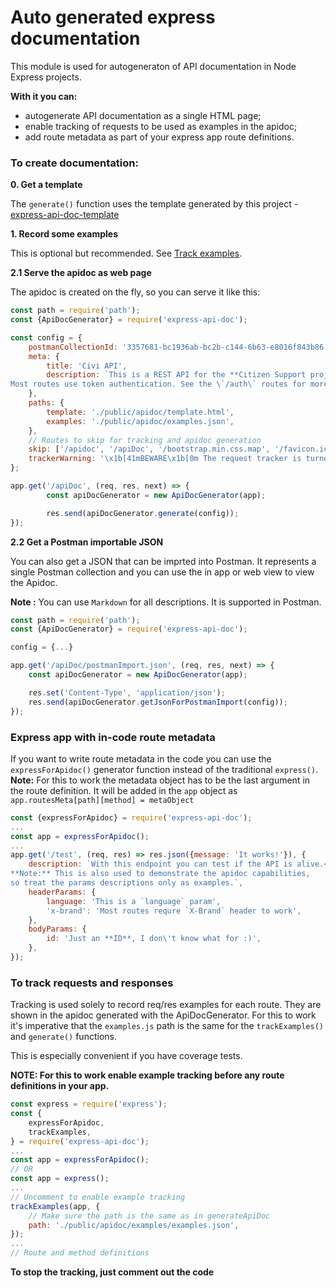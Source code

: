 # Auto generated express documentation
This module is used for autogeneraton of API documentation in Node Express projects.

**With it you can:**
 * autogenerate API documentation as a single HTML page;
 * enable tracking of requests to be used as examples in the apidoc;
 * add route metadata as part of your express app route definitions.

### To create documentation:
**0. Get a template**

The `generate()` function uses the template generated by this project - [express-api-doc-template](https://github.com/forestlake/express-api-doc-template)

**1. Record some examples**

This is optional but recommended. See [Track examples](#to-track-requests-and-responses).

**2.1 Serve the apidoc as web page**

The apidoc is created on the fly, so you can serve it like this:
```javascript
const path = require('path');
const {ApiDocGenerator} = require('express-api-doc');

const config = {
    postmanCollectionId: '3357681-bc1936ab-bc2b-c144-6b63-e8016f843b86',
    meta: {
        title: 'Civi API',
        description: `This is a REST API for the **Citizen Support project**.
Most routes use token authentication. See the \`/auth\` routes for more info.`,
    },
    paths: {
        template: './public/apidoc/template.html',
        examples: './public/apidoc/examples.json',
    },
    // Routes to skip for tracking and apidoc generation
    skip: ['/apidoc', '/apiDoc', '/bootstrap.min.css.map', '/favicon.ico'],
    trackerWarning: '\x1b[41mBEWARE\x1b[0m The request tracker is turned on! This is a dev only option!',
};

app.get('/apiDoc', (req, res, next) => {
        const apiDocGenerator = new ApiDocGenerator(app);

        res.send(apiDocGenerator.generate(config));
});
```

**2.2 Get a Postman importable JSON**

You can also get a JSON that can be imprted into Postman. It represents a single
Postman collection and you can use the in app or web view to view the Apidoc.

**Note :** You can use `Markdown` for all descriptions. It is supported in Postman.

```javascript
const path = require('path');
const {ApiDocGenerator} = require('express-api-doc');

config = {...}

app.get('/apiDoc/postmanImport.json', (req, res, next) => {
    const apiDocGenerator = new ApiDocGenerator(app);

    res.set('Content-Type', 'application/json');
    res.send(apiDocGenerator.getJsonForPostmanImport(config));
});
```

### Express app with in-code route metadata
If you want to write route metadata in the code you can use the `expressForApidoc()` generator function instead of the traditional `express()`.<br>
**Note:** For this to work the metadata object has to be the last argument in the route definition. It will be added in the `app` object as `app.routesMeta[path][method] = metaObject`

```javascript
const {expressForApidoc} = require('express-api-doc');
...
const app = expressForApidoc();
...
app.get('/test', (req, res) => res.json({message: 'It works!'}), {
    description: `With this endpoint you can test if the API is alive.<br>
**Note:** This is also used to demonstrate the apidoc capabilities,
so treat the params descriptions only as examples.`,
    headerParams: {
        language: 'This is a `language` param',
        'x-brand': 'Most routes requre `X-Brand` header to work',
    },
    bodyParams: {
        id: 'Just an **ID**, I don\'t know what for :)',
    },
});
```

### To track requests and responses
Tracking is used solely to record req/res examples for each route. They are shown in the apidoc generated with the ApiDocGenerator. For this to work it's imperative that the `examples.js` path is the same for the `trackExamples()` and `generate()` functions.

This is especially convenient if you have coverage tests.

**NOTE: For this to work enable example tracking before any route definitions in your app.**
```javascript
const express = require('express');
const {
    expressForApidoc,
    trackExamples,
} = require('express-api-doc');
...
const app = expressForApidoc();
// OR
const app = express();
...
// Uncomment to enable example tracking
trackExamples(app, {
    // Make sure the path is the same as in generateApiDoc
    path: './public/apidoc/examples/examples.json',
});
...
// Route and method definitions
```
**To stop the tracking, just comment out the code**
